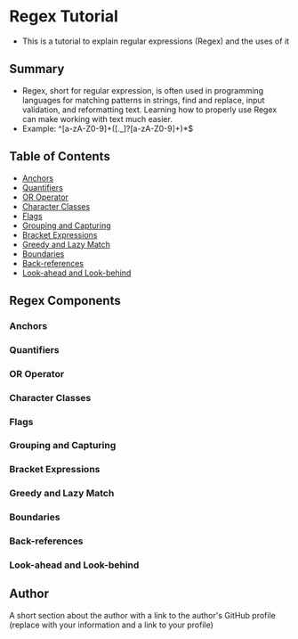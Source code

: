 # Regex Tutorial

- This is a tutorial to explain regular expressions (Regex) and the uses of it

## Summary

- Regex, short for regular expression, is often used in programming languages for matching patterns in strings,
  find and replace, input validation, and reformatting text. Learning how to properly use Regex can make working with text much easier.
- Example: ^[a-zA-Z0-9]+([._]?[a-zA-Z0-9]+)\*$

## Table of Contents

- [Anchors](#anchors)
- [Quantifiers](#quantifiers)
- [OR Operator](#or-operator)
- [Character Classes](#character-classes)
- [Flags](#flags)
- [Grouping and Capturing](#grouping-and-capturing)
- [Bracket Expressions](#bracket-expressions)
- [Greedy and Lazy Match](#greedy-and-lazy-match)
- [Boundaries](#boundaries)
- [Back-references](#back-references)
- [Look-ahead and Look-behind](#look-ahead-and-look-behind)

## Regex Components

### Anchors

### Quantifiers

### OR Operator

### Character Classes

### Flags

### Grouping and Capturing

### Bracket Expressions

### Greedy and Lazy Match

### Boundaries

### Back-references

### Look-ahead and Look-behind

## Author

A short section about the author with a link to the author's GitHub profile (replace with your information and a link to your profile)
